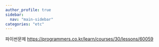 ```yaml
---
author_profile: true
sidebar:
  nav: "main-sidebar"
categories: "etc"
---
```



파이썬문제
https://programmers.co.kr/learn/courses/30/lessons/60059